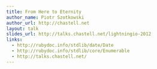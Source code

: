 ```yaml
---
title: From Here to Eternity
author_name: Piotr Szotkowski
author_url: http://chastell.net
layout: talk
slides_url: http://talks.chastell.net/lightningio-2012
links:
  - http://rubydoc.info/stdlib/date/Date
  - http://rubydoc.info/stdlib/core/Enumerable
  - http://talks.chastell.net/
---
```


